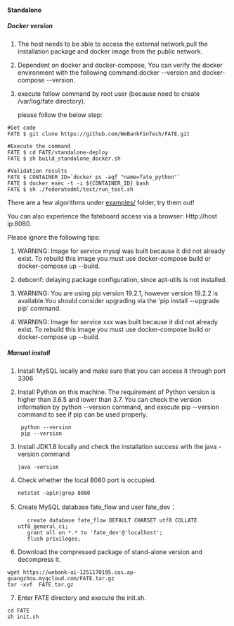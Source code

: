 ####  Standalone

##### Docker version

1. The host needs to be able to access the external network,pull the installation package and docker image from the public network.

2. Dependent on docker and docker-compose, You can verify the docker environment with the following command:docker --version and docker-compose --version.

3. execute follow command by root user (because need to create /var/log/fate directory).

   please follow the below step:

```
#Get code
FATE $ git clone https://github.com/WeBankFinTech/FATE.git

#Execute the command
FATE $ cd FATE/standalone-deploy
FATE $ sh build_standalone_docker.sh

#Validation results
FATE $ CONTAINER_ID=`docker ps -aqf "name=fate_python"`
FATE $ docker exec -t -i ${CONTAINER_ID} bash
FATE $ sh ./federatedml/test/run_test.sh

```

There are a few algorithms under [examples/](https://github.com/WeBankFinTech/FATE/blob/master/examples) folder, try them out!

You can also experience the fateboard access via a browser:
Http://host ip:8080.

Please ignore the following tips:

1. WARNING: Image for service mysql was built because it did not already exist. To rebuild this image you must use docker-compose build or docker-compose up --build.

2. debconf: delaying package configuration, since apt-utils is not installed.

3. WARNING: You are using pip version 19.2.1, however version 19.2.2 is available.You should consider upgrading via the 'pip install --upgrade pip' command.

4. WARNING: Image for service xxx was built because it did not already exist. To rebuild this image you must use docker-compose build or docker-compose up --build.

   

##### Manual install

1. Install MySQL locally and make sure that you can access it through port 3306

2. Install Python on this machine. The requirement of Python version is higher than 3.6.5 and 
   lower than 3.7. You can check the version information by python --version command, and execute
   pip --version command to see if pip can be used properly.

   ```
    python --version
    pip --version
   ```

3. Install JDK1.8 locally and check the installation success with the java -version command

   ```
   java -version
   ```

4. Check whether the local 8080 port is occupied.

   ```
   netstat -apln|grep 8080
   ```

5. Create MySQL database fate_flow and user fate_dev：

   ```
      create database fate_flow DEFAULT CHARSET utf8 COLLATE utf8_general_ci; 
      grant all on *.* to 'fate_dev'@'localhost';
      flush privileges;
   ```

6. Download the compressed package of stand-alone version and decompress it. 

  ```
wget https://webank-ai-1251170195.cos.ap-guangzhou.myqcloud.com/FATE.tar.gz
tar -xvf  FATE.tar.gz
  ```

7. Enter FATE directory and execute the init.sh.

  ```
cd FATE
sh init.sh
  ```
